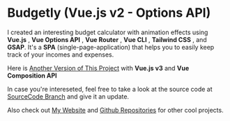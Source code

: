 # Budgetly (Vue.js v2 - Options API)

I created an interesting budget calculator with animation effects using **Vue.js** , **Vue Options API** , **Vue Router** , **Vue CLI** , **Tailwind CSS** , and **GSAP**. It's a **SPA** (single-page-application) that helps you to easily keep track of your incomes and expenses.

Here is [Another Version of This Project](https://github.com/ShayanTheNerd/Budgetly-Vue3-Composition-API) with **Vue.js v3** and **Vue Composition API**

In case you're intereseted, feel free to take a look at the source code at [SourceCode Branch](https://github.com/ShayanTheNerd/Budgetly-Vue2-Options-API/tree/SourceCode) and give it an update.

Also check out [My Website](https://shayan-zamani.me) and [Github Repositories](https://github.com/ShayanTheNerd?tab=repositories) for other cool projects.
